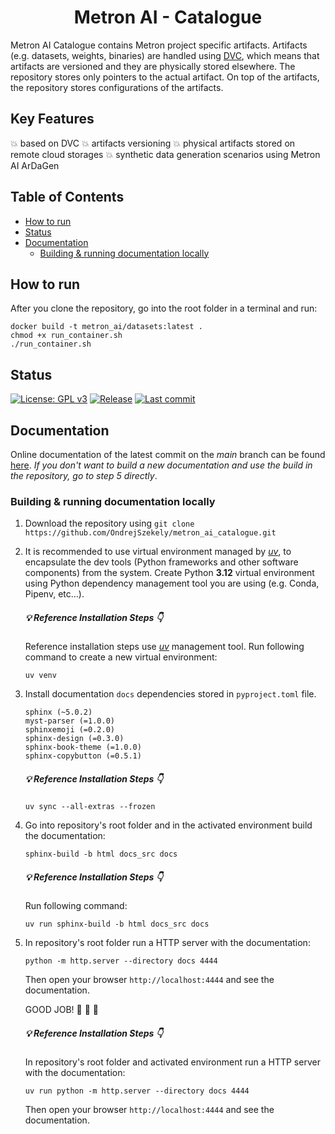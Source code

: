 <h1 align="center">Metron AI - Catalogue</h1>

<!-- <p align="center">
  <kbd><img src="docs_src/imgs/title_img.jpg" alt="Title Illustrative Image" width="700"></kbd>
</p> -->

Metron AI Catalogue contains Metron project specific artifacts. Artifacts (e.g. datasets, weights, binaries) are
handled using [DVC](https://dvc.org/), which means that artifacts are versioned and they are physically stored
elsewhere. The repository stores only pointers to the actual artifact. On top of the artifacts, the repository stores
configurations of the artifacts.

## Key Features <!-- omit in toc -->

:boom: based on DVC
:boom: artifacts versioning
:boom: physical artifacts stored on remote cloud storages
:boom: synthetic data generation scenarios using Metron AI ArDaGen

## Table of Contents <!-- omit in toc -->

- [How to run](#how-to-run)
- [Status](#status)
- [Documentation](#documentation)
  - [Building \& running documentation locally](#building--running-documentation-locally)

## How to run

After you clone the repository, go into the root folder in a terminal and run:

```shell
docker build -t metron_ai/datasets:latest .
chmod +x run_container.sh
./run_container.sh
```

## Status

[![License: GPL v3](https://img.shields.io/github/license/ondrejszekely/metron_ai_catalogue)](https://www.gnu.org/licenses/gpl-3.0) [![Release](https://img.shields.io/github/v/release/ondrejszekely/metron_ai_catalogue)](https://github.com/OndrejSzekely/metron_ai_catalogue/releases) [![Last commit](https://img.shields.io/github/last-commit/ondrejszekely/metron_ai_catalogue/develop)](https://github.com/OndrejSzekely/metron_ai_catalogue/compare/main...develop) <!-- markdownlint-disable MD013 -->

## Documentation

Online documentation of the latest commit on the *main* branch can be found [here](https://ondrejszekely.github.io/metron_ai_catalogue). <!-- markdownlint-disable MD009 -->
*If you don't want to build a new documentation and use the build in the repository, go to step 5 directly*.

### Building & running documentation locally

1. Download the repository using `git clone https://github.com/OndrejSzekely/metron_ai_catalogue.git`
2. It is recommended to use virtual environment managed by [*uv*](https://docs.astral.sh/uv), to encapsulate the dev tools
   (Python frameworks and other software components) from the system. Create Python **3.12** virtual environment using Python
   dependency management tool you are using (e.g. Conda, Pipenv, etc...).

    ##### :bulb: Reference Installation Steps :point_down:   <!-- markdownlint-disable MD001 MD023--> <!-- omit in toc -->

    Reference installation steps use [*uv*](https://docs.astral.sh/uv) management tool. Run following
    command to create a new virtual environment:

    ```shell
    uv venv
    ```

3. Install documentation `docs` dependencies stored in `pyproject.toml` file.

    ```text
    sphinx (~5.0.2)
    myst-parser (=1.0.0)
    sphinxemoji (=0.2.0)
    sphinx-design (=0.3.0)
    sphinx-book-theme (=1.0.0)
    sphinx-copybutton (=0.5.1)
    ```

    ##### :bulb: Reference Installation Steps :point_down: <!-- omit in toc -->
  
    ```shell
    uv sync --all-extras --frozen
    ```

4. Go into repository's root folder and in the activated environment build the documentation:
   
   ```shell
   sphinx-build -b html docs_src docs
   ```

   ##### :bulb: Reference Installation Steps :point_down: <!-- markdownlint-disable MD024 --> <!-- omit in toc -->

   Run following command:
  
   ```shell
   uv run sphinx-build -b html docs_src docs
   ```

5. In repository's root folder run a HTTP server with the documentation:

   ```shell
   python -m http.server --directory docs 4444
   ```

   Then open your browser `http://localhost:4444` and see the documentation.

   GOOD JOB! :raised_hands: :rocket: :dizzy:

   ##### :bulb: Reference Installation Steps :point_down: <!-- omit in toc -->

   In repository's root folder and activated environment run a HTTP server with the documentation:

   ```shell
   uv run python -m http.server --directory docs 4444
   ```

   Then open your browser `http://localhost:4444` and see the documentation.
